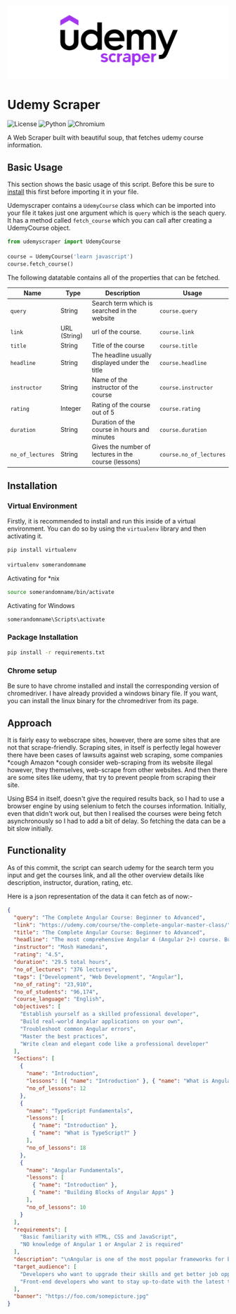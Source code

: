![scraper](docs/logo.png)

# Udemy Scraper

![License](https://img.shields.io/badge/LICENSE-GPL--3.0-brightgreen?style=for-the-badge)
![Python](https://img.shields.io/badge/PYTHON-3.9.6-blue?style=for-the-badge&logo=python&logoColor=white)
![Chromium](https://img.shields.io/badge/CHROMIUM-92.0.3-GREEN?style=for-the-badge&logo=GoogleChrome&logoColor=white)


A Web Scraper built with beautiful soup, that fetches udemy course information.

## Basic Usage
This section shows the basic usage of this script. Before this be sure to [install](#installation) this first before importing it in your file.

Udemyscraper contains a `UdemyCourse` class which can be imported into your file it takes just one argument which is `query` which is the seach query. It has a method called `fetch_course` which you can call after creating a UdemyCourse object.

```py
from udemyscraper import UdemyCourse

course = UdemyCourse('learn javascript')
course.fetch_course()
```

The following datatable contains all of the properties that can be fetched.

|Name             |Type         |Description                                          |Usage               |
|-----------------|-------------|-----------------------------------------------------|--------------------|
|`query`          |String       |Search term which is searched in the website         |`course.query`      |
|`link`           |URL (String) |url of the course.                                   |`course.link`       |
|`title`          |String       |Title of the course                                  |`course.title`      |
|`headline`       |String       |The headline usually displayed under the title       |`course.headline`   |
|`instructor`     |String       |Name of the instructor of the course                 |`course.instructor` |
|`rating`         |Integer      |Rating of the course out of 5                        |`course.rating`     |
|`duration`       |String       |Duration of the course in hours and minutes          |`course.duration`   |
|`no_of_lectures` |String       |Gives the number of lectures in the course (lessons) |`course.no_of_lectures` |

## Installation

### Virtual Environment

Firstly, it is recommended to install and run this inside of a virtual environment. You can do so by using the `virtualenv` library and then activating it.

```sh
pip install virtualenv

virtualenv somerandomname

```

Activating for \*nix

```sh
source somerandomname/bin/activate
```

Activating for Windows

```
somerandomname\Scripts\activate
```

### Package Installation

```sh
pip install -r requirements.txt
```

### Chrome setup

Be sure to have chrome installed and install the corresponding version of chromedriver. I have already provided a windows binary file. If you want, you can install the linux binary for the chromedriver from its page.

## Approach

It is fairly easy to webscrape sites, however, there are some sites that are not that scrape-friendly. Scraping sites, in itself is perfectly legal however there have been cases of lawsuits against web scraping, some companies \*cough Amazon \*cough consider web-scraping from its website illegal however, they themselves, web-scrape from other websites. And then there are some sites like udemy, that try to prevent people from scraping their site.

Using BS4 in itself, doesn't give the required results back, so I had to use a browser engine by using selenium to fetch the courses information. Initially, even that didn't work out, but then I realised the courses were being fetch asynchronously so I had to add a bit of delay. So fetching the data can be a bit slow initially.

## Functionality

As of this commit, the script can search udemy for the search term you input and get the courses link, and all the other overview details like description, instructor, duration, rating, etc.

Here is a json representation of the data it can fetch as of now:-

```json
{
  "query": "The Complete Angular Course: Beginner to Advanced",
  "link": "https://udemy.com/course/the-complete-angular-master-class/",
  "title": "The Complete Angular Course: Beginner to Advanced",
  "headline": "The most comprehensive Angular 4 (Angular 2+) course. Build a real e-commerce app with Angular, Firebase and Bootstrap 4",
  "instructor": "Mosh Hamedani",
  "rating": "4.5",
  "duration": "29.5 total hours",
  "no_of_lectures": "376 lectures",
  "tags": ["Development", "Web Development", "Angular"],
  "no_of_rating": "23,910",
  "no_of_students": "96,174",
  "course_language": "English",
  "objectives": [
    "Establish yourself as a skilled professional developer",
    "Build real-world Angular applications on your own",
    "Troubleshoot common Angular errors",
    "Master the best practices",
    "Write clean and elegant code like a professional developer"
  ],
  "Sections": [
    {
      "name": "Introduction",
      "lessons": [{ "name": "Introduction" }, { "name": "What is Angular" }],
      "no_of_lessons": 12
    },
    {
      "name": "TypeScript Fundamentals",
      "lessons": [
        { "name": "Introduction" },
        { "name": "What is TypeScript?" }
      ],
      "no_of_lessons": 18
    },
    {
      "name": "Angular Fundamentals",
      "lessons": [
        { "name": "Introduction" },
        { "name": "Building Blocks of Angular Apps" }
      ],
      "no_of_lessons": 10
    }
  ],
  "requirements": [
    "Basic familiarity with HTML, CSS and JavaScript",
    "NO knowledge of Angular 1 or Angular 2 is required"
  ],
  "description": "\nAngular is one of the most popular frameworks for building client apps with HTML, CSS and TypeScript. If you want to establish yourself as a front-end or a full-stack developer, you need to learn Angular.\n\nIf you've been confused or frustrated jumping from one Angular 4 tutoria...",
  "target_audience": [
    "Developers who want to upgrade their skills and get better job opportunities",
    "Front-end developers who want to stay up-to-date with the latest technology"
  ],
  "banner": "https://foo.com/somepicture.jpg"
}
```
